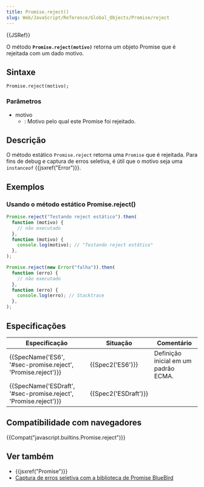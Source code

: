 ```yaml
---
title: Promise.reject()
slug: Web/JavaScript/Reference/Global_Objects/Promise/reject
---
```


{{JSRef}}

O método **`Promise.reject(motivo)`** retorna um objeto Promise que é rejeitada com um dado motivo.

## Sintaxe

```
Promise.reject(motivo);
```

### Parâmetros

- motivo
  - : Motivo pelo qual este Promise foi rejeitado.

## Descrição

O método estático `Promise.reject` retorna uma `Promise` que é rejeitada. Para fins de debug e captura de erros seletiva, é útil que o motivo seja uma `instanceof` {{jsxref("Error")}}.

## Exemplos

### Usando o método estático Promise.reject()

```js
Promise.reject("Testando reject estático").then(
  function (motivo) {
    // não executado
  },
  function (motivo) {
    console.log(motivo); // "Testando reject estático"
  },
);

Promise.reject(new Error("falha")).then(
  function (erro) {
    // não executado
  },
  function (erro) {
    console.log(erro); // Stacktrace
  },
);
```

## Especificações

| Especificação                                                    | Situação             | Comentário                           |
| ---------------------------------------------------------------- | -------------------- | ------------------------------------ |
| {{SpecName('ES6', '#sec-promise.reject', 'Promise.reject')}}     | {{Spec2('ES6')}}     | Definição inicial em um padrão ECMA. |
| {{SpecName('ESDraft', '#sec-promise.reject', 'Promise.reject')}} | {{Spec2('ESDraft')}} |                                      |

## Compatibilidade com navegadores

{{Compat("javascript.builtins.Promise.reject")}}

## Ver também

- {{jsxref("Promise")}}
- [Captura de erros seletiva com a biblioteca de Promise BlueBird](https://github.com/petkaantonov/bluebird#error-handling)
